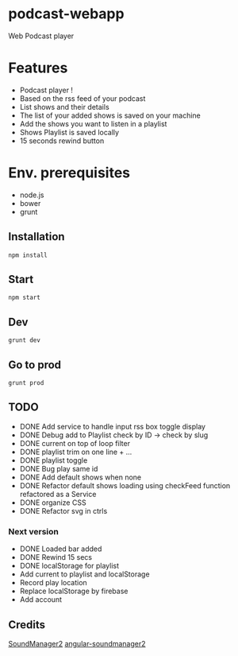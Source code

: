 # podcast-webapp
Web Podcast player

# Features
- Podcast player !
- Based on the rss feed of your podcast
- List shows and their details
- The list of your added shows is saved on your machine
- Add the shows you want to listen in a playlist
- Shows Playlist is saved locally
- 15 seconds rewind button

# Env. prerequisites

* node.js
* bower
* grunt

## Installation

`npm install`

## Start

`npm start`

## Dev

`grunt dev`

## Go to prod

`grunt prod`

## TODO
- DONE Add service to handle input rss box toggle display
- DONE Debug add to Playlist check by ID -> check by slug
- DONE current on top of loop filter
- DONE playlist trim on one line + ...
- DONE playlist toggle
- DONE Bug play same id
- DONE Add default shows when none
- DONE Refactor default shows loading using checkFeed function refactored as a Service
- DONE organize CSS
- DONE Refactor svg in ctrls

### Next version
- DONE Loaded bar added
- DONE Rewind 15 secs
- DONE localStorage for playlist
- Add current to playlist and localStorage
- Record play location
- Replace localStorage by firebase
- Add account

## Credits

[SoundManager2](https://github.com/scottschiller/SoundManager2)
[angular-soundmanager2](http://perminder-klair.github.io/angular-soundmanager2/)